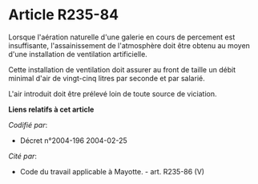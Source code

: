 # Article R235-84

Lorsque l'aération naturelle d'une galerie en cours de percement est insuffisante, l'assainissement de l'atmosphère doit être
obtenu au moyen d'une installation de ventilation artificielle.

Cette installation de ventilation doit assurer au front de taille un débit minimal d'air de vingt-cinq litres par seconde et
par salarié.

L'air introduit doit être prélevé loin de toute source de viciation.

**Liens relatifs à cet article**

_Codifié par_:

  - Décret n°2004-196 2004-02-25

_Cité par_:

  - Code du travail applicable à Mayotte. - art. R235-86 (V)
